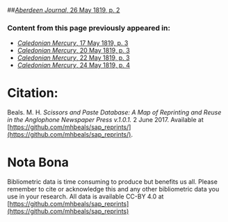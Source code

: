 ##[*Aberdeen Journal*, 26 May 1819, p. 2](https://mhbeals.github.io/sap_html/Aberdeen-Journal/Aberdeen-Journal-26-May-1819-p-2)

### Content from this page previously appeared in:
+ [*Caledonian Mercury*, 17 May 1819, p. 3](https://mhbeals.github.io/sap_html/Caledonian-Mercury/Caledonian-Mercury-17-May-1819-p-3)
+ [*Caledonian Mercury*, 20 May 1819, p. 3](https://mhbeals.github.io/sap_html/Caledonian-Mercury/Caledonian-Mercury-20-May-1819-p-3)
+ [*Caledonian Mercury*, 22 May 1819, p. 3](https://mhbeals.github.io/sap_html/Caledonian-Mercury/Caledonian-Mercury-22-May-1819-p-3)
+ [*Caledonian Mercury*, 24 May 1819, p. 4](https://mhbeals.github.io/sap_html/Caledonian-Mercury/Caledonian-Mercury-24-May-1819-p-4)
                    
# Citation: 

Beals. M. H. *Scissors and Paste Database: A Map of Reprinting and Reuse in the Anglophone Newspaper Press v.1.0.1.* 2 June 2017. Available at [https://github.com/mhbeals/sap_reprints/](https://github.com/mhbeals/sap_reprints/). 
                    
# Nota Bona

Bibliometric data is time consuming to produce but benefits us all. Please remember to cite or acknowledge this and any other bibliometric data you use in your research. All data is available CC-BY 4.0 at [https://github.com/mhbeals/sap_reprints](https://github.com/mhbeals/sap_reprints)